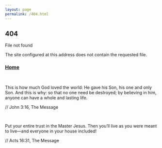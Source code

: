 ```yaml
---
layout: page
permalink: /404.html
---
```


## 404

File not found

The site configured at this address does not contain the requested file.

### [Home](http://pkgpl.github.io)

<br>

This is how much God loved the world: He gave his Son, his one and only Son. And this is why: so that no one need be destroyed; by believing in him, anyone can have a whole and lasting life.

// John 3:16, The Message

<br>

Put your entire trust in the Master Jesus. Then you’ll live as you were meant to live—and everyone in your house included!

// Acts 16:31, The Message
